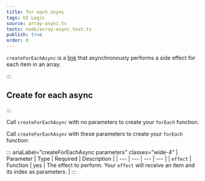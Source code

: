 ```yaml
---
title: for each async
tags: UI Logic
source: array-async.ts
tests: node/array-async.test.ts
publish: true
order: 0
---
```


`createForEachAsync` is a [link](/docs/logic/links-overview) that asynchronously performs a side effect for each item in an array.


:::
## Create for each async
:::

Call `createForEachAsync` with no parameters to create your `forEach` function.

Call `createForEachAsync` with these parameters to create your `forEach` function:

::: ariaLabel="createForEachAsync parameters" classes="wide-4"
| Parameter | Type | Required | Description |
| --- | --- | --- | --- |
| `effect` | Function | yes | The effect to perform. Your `effect` will receive an item and its index as parameters. |
:::
